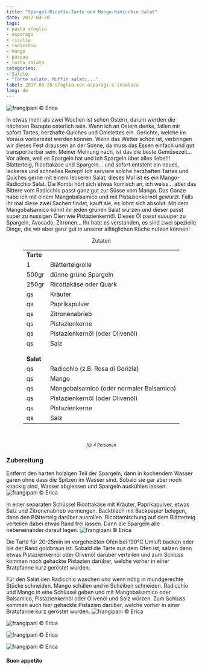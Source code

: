 ```yaml
---
title: "Spargel-Ricotta-Tarte und Mango-Radicchio Salat"
date: 2017-03-28
tags:
- pasta sfoglia 
- asparagi
- ricotta
- radicchio 
- mango 
- pasqua
- torta salata
categories:
- Salato
- "Torte salate, Muffin salati..."
label: 2017-03-28-sfoglia-con-asparagi-e-insalata
lang: de 
---
```

![](../2017-03-28-sfoglia-con-asparagi-e-insalata-di-radicchio-e-mango/header.jpg "frangipani © Erica")

In etwas mehr als zwei Wochen ist schon Ostern, darum werden die nächsten Rezepte osterlich sein. Wenn ich an Ostern denke, fallen mir sofort Tartes, herzhafte Quiches und Omelettes ein. Gerichte, welche im Voraus vorbereitet werden können. Wenn das Wetter schön ist, verbringen wir dieses Fest draussen an der Sonne, da muss das Essen einfach und gut transportierbar sein. Meiner Meinung nach, ist das die beste Gemüsezeit... Vor allem, weil es Spargeln hat und ich Spargeln über alles liebe!!! Blätterteig, Ricottakäse und Spargeln... und sofort entsteht ein neues, leckeres und schnelles Rezept! Ich serviere solche herzhaften Tartes und Quiches gerne mit einem leckeren Salat, dieses Mal ist es ein Mango-Radicchio Salat. Die Kombi hört sich etwas komisch an, ich weiss... aber das Bittere vom Radicchio passt ganz gut zur Süsse vom Mango. Das Ganze habe ich mit einem Mangobalsamico und mit Pistazienkernöl gewürzt. Falls ihr mal diese zwei Sachen findet, kauft sie, es lohnt sich absolut. Mit dem Mangobalsamico könnt ihr jeden grünen Salat würzen und dieser passt super zu nussigen Ölen wie Pistazienkernöl. Dieses Öl passt suuuper zu Spargeln, Avocado, Zitronen... Ihr habt es verstanden, es sind zwei spezielle Dinge, die wir aber ganz gut in unserer alltäglichen Küche nutzen können!

<div id="wrapper" style="text-align: center">
  <div id="yourdiv" style="display: inline-block;">
    <div class="ingredients">
      <div class="ingredients-title">Zutaten</div>
      <table>
        <tbody>
          <tr>          
            <td colspan="2"><b>Tarte</b></td>
          </tr>      
          <tr>
            <td>1</td>
            <td>Blätterteigrolle</td>
          </tr>
          <tr>
            <td>500gr</td>
            <td>dünne grüne Spargeln</td>
          </tr>
          <tr>
            <td>250gr</td>
            <td>Ricottakäse oder Quark</td>
          </tr>
          <tr>
            <td>qs</td>
            <td>Kräuter</td>
          </tr>
          <tr>
            <td>qs</td>
            <td>Paprikapulver</td>
          </tr>
          <tr>
            <td>qs</td>
            <td>Zitronenabrieb</td>
          </tr>
          <tr>
            <td>qs</td>
            <td>Pistazienkerne</td>
          </tr>
          <tr>
            <td>qs</td>
            <td>Pistazienkernöl (oder Olivenöl)</td>
          </tr>
          <tr>
            <td>qs</td>
            <td>Salz</td>
          </tr>
          <tr style="height: 15px;"></tr>
          <tr>          
            <td colspan="2"><b>Salat</b></td>
          </tr>      
          <tr>
            <td>qs</td>
            <td>Radicchio (z.B. Rosa di Gorizia)</td>
          </tr>
          <tr>
            <td>qs</td>
            <td>Mango</td>
          </tr>
          <tr>
            <td>qs</td>
            <td>Mangobalsamico (oder normaler Balsamico)</td>
          </tr>
          <tr>
            <td>qs</td>
            <td>Pistazienkernöl (oder Olivenöl)</td>
          </tr>
          <tr>
            <td>qs</td>
            <td>Pistazienkerne</td>
          </tr>
          <tr>
            <td>qs</td>
            <td>Salz</td>
          </tr>
        </tbody>
      </table>
      <br></br>
      <i class="pull-right" style="font-size: 80%;">für 4 Personen</i>
    </div>
  </div>
</div>


<h3>
  <font color="grey">
    <i class="fa-solid fa-gears"></i>
  </font> Zubereitung
</h3>

Entfernt den harten holzigen Teil der Spargeln, dann in kochendem Wasser garen ohne dass die Spitzen im Wasser sind. Sobald sie gar aber noch knackig sind, Wasser abgiessen und Spargeln auskühlen lassen.
![](../2017-03-28-sfoglia-con-asparagi-e-insalata-di-radicchio-e-mango/asparagi.jpg "frangipani © Erica")

In einer separaten Schüssel Ricottakäse mit Kräuter, Paprikapulver, etwas Salz und Zitronenabrieb vermengen. Backblech mit Backpapier belegen, dann den Blätterteig darüber ausrollen. Ricottamischung auf dem Blätterteig verteilen dabei etwas Rand frei lassen. Dann die Spargeln alle nebeneinander darauf legen.
![](../2017-03-28-sfoglia-con-asparagi-e-insalata-di-radicchio-e-mango/teglia.jpg "frangipani © Erica")

Die Tarte für 20-25min im vorgeheizten Ofen bei 190°C Umluft backen oder bis der Rand goldbraun ist. Sobald die Tarte aus dem Ofen ist, salzen dann etwas Pistazienkernöl oder Olivenöl darüber verteilen und zum Schluss kommen noch gehackte Pistazien darüber, welche vorher in einer Bratpfanne kurz geröstet wurden.

Für den Salat den Radicchio waschen und wenn nötig in mundgerechte Stücke schneiden. Mango schälen und in Scheiben schneiden. Radicchio und Mango in eine Schüssel geben und mit Mangobalsamico oder Balsamico, Pistazienkernöl oder Olivenöl und Salz würzen. Zum Schluss kommen auch hier gehackte Pistazien darüber, welche vorher in einer Bratpfanne kurz geröstet wurden.
![](../2017-03-28-sfoglia-con-asparagi-e-insalata-di-radicchio-e-mango/risultato1.jpg "frangipani © Erica")

![](../2017-03-28-sfoglia-con-asparagi-e-insalata-di-radicchio-e-mango/risultato2.jpg "frangipani © Erica")

![](../2017-03-28-sfoglia-con-asparagi-e-insalata-di-radicchio-e-mango/risultato3.jpg "frangipani © Erica")

![](../2017-03-28-sfoglia-con-asparagi-e-insalata-di-radicchio-e-mango/risultato4.jpg "frangipani © Erica")

<h4>Buon appetito
  <font color="red">
    <i class="fa-regular fa-face-smile"></i>
  </font>
</h4>
